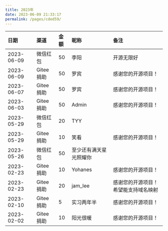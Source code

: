 ```yaml
---
title: 2023年
date: 2023-06-09 21:33:17
permalink: /pages/cded59/
---
```


| 日期         | 渠道 |金额|昵称| 备注      |
|:-----------|:---|:-|:-|:--------|
| 2023-06-09 |微信红包|50|李阳| 开源无限好   |
| 2023-06-09 |Gitee捐助|50|罗宾| 感谢您的开源项目！|
| 2023-06-07 |Gitee捐助|50|罗宾| 感谢您的开源项目！|
| 2023-06-03 |Gitee捐助|50|Admin| 感谢您的开源项目！|
| 2023-05-29 |微信红包|20|TYY|         |
| 2023-05-29 |Gitee捐助|10|笑看| 感谢您的开源项目！|
| 2023-05-26 |微信红包|50|至少还有满天星光照耀你|         |
| 2023-02-23 |Gitee捐助|10|Yohanes|感谢您的开源项目！	|
| 2023-02-23 |Gitee捐助|20|jam_lee|感谢您的开源项目！希望能支持域名映射|
| 2023-02-10           |Gitee捐助|5|实习两年半|感谢您的开源项目！|
| 2023-02-02 |Gitee捐助|10|阳光很暖|感谢您的开源项目！|
